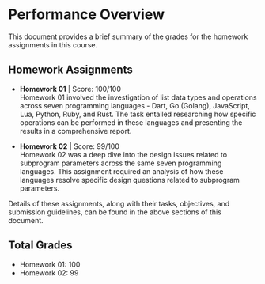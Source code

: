 # Performance Overview

This document provides a brief summary of the grades for the homework assignments in this course. 

## Homework Assignments

* **Homework 01** | Score: 100/100  
Homework 01 involved the investigation of list data types and operations across seven programming languages - Dart, Go (Golang), JavaScript, Lua, Python, Ruby, and Rust. The task entailed researching how specific operations can be performed in these languages and presenting the results in a comprehensive report.

* **Homework 02** | Score: 99/100  
Homework 02 was a deep dive into the design issues related to subprogram parameters across the same seven programming languages. This assignment required an analysis of how these languages resolve specific design questions related to subprogram parameters.

Details of these assignments, along with their tasks, objectives, and submission guidelines, can be found in the above sections of this document.

## Total Grades

* Homework 01: 100
* Homework 02: 99 

